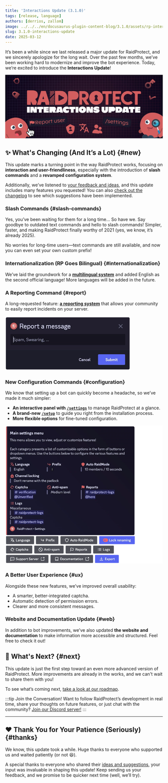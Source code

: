 ```yaml
---
title: 'Interactions Update (3.1.0)'
tags: [release, language]
authors: [derrios, zallom]
image: ../../../en/docusaurus-plugin-content-blog/3.1.0/assets/rp-interactions-update.webp
slug: 3.1.0-interactions-update
date: 2025-03-12
---
```


It’s been a while since we last released a major update for RaidProtect, and we sincerely apologize for the long wait. Over the past few months, we’ve been working hard to modernize and improve the bot experience. Today, we’re excited to introduce the **Interactions Update**!

![RaidProtect Interactions Update blog post social card](../../../en/docusaurus-plugin-content-blog/3.1.0/assets/rp-interactions-update.webp)

<!--truncate-->

## ✨ What's Changing (And It’s a Lot) {#new}

This update marks a turning point in the way RaidProtect works, focusing on **interaction and user-friendliness**, especially with the introduction of **slash commands** and a **revamped configuration system**. 

Additionally, we’ve listened to <a href="https://suggestions.raidprotect.bot" target="_blank">your feedback and ideas</a>, and this update includes many features you requested! You can also [check out the changelog](/changelog) to see which suggestions have been implemented.

### Slash Commands {#slash-commands}

Yes, you’ve been waiting for them for a long time… So have we. Say goodbye to outdated text commands and hello to slash commands! Simpler, faster, and making RaidProtect finally worthy of 2021 (yes, we know, it’s already 2025).

No worries for long-time users—text commands are still available, and now you can even set your own custom prefix!

### Internationalization (RP Goes Bilingual) {#internationalization}

We’ve laid the groundwork for a [**multilingual system**](/language) and added English as the second official language! More languages will be added in the future.

### A Reporting Command {#report}

A long-requested feature: [**a reporting system**](/features/reports) that allows your community to easily report incidents on your server.

![Screenshot of the report menu](../../../en/docusaurus-plugin-content-blog/3.1.0/assets/rp-report-message.webp)

### New Configuration Commands {#configuration}

We know that setting up a bot can quickly become a headache, so we’ve made it much simpler:
- **An interactive panel with [`/settings`](/setup#settings)** to manage RaidProtect at a glance.
- **A brand-new [`/setup`](/setup#install)** to guide you right from the installation process.
- **More flexible options** for fine-tuned configuration.

![Screenshot of the configuration menu](../../../en/docusaurus-plugin-content-blog/3.1.0/assets/rp-configuration-menu.webp)

### A Better User Experience {#ux}

Alongside these new features, we’ve improved overall usability:
- A smarter, better-integrated captcha.
- Automatic detection of permission errors.
- Clearer and more consistent messages.

### Website and Documentation Update {#web}

In addition to bot improvements, we’ve also updated **the website and documentation** to make information more accessible and structured. Feel free to check it out!

## 🔎 What's Next? {#next}

This update is just the first step toward an even more advanced version of RaidProtect. More improvements are already in the works, and we can't wait to share them with you!

To see what’s coming next, <a href="https://suggestions.raidprotect.bot/roadmap" target="_blank">take a look at our roadmap</a>.

:::tip Join the Conversation!
Want to follow RaidProtect’s development in real time, share your thoughts on future features, or just chat with the community? <a href="https://raidprotect.bot/discord" target="_blank">Join our Discord server!</a>
:::

---

## ❤️ Thank You for Your Patience (Seriously) {#thanks}

We know, this update took a while. Huge thanks to everyone who supported us and waited patiently (or not 😆).

A special thanks to everyone who shared their <a href="https://suggestions.raidprotect.bot" target="_blank">ideas and suggestions</a>, your input was invaluable in shaping this update! Keep sending us your feedback, and we promise to be quicker next time (well, we’ll try).
